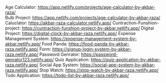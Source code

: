 Age Calculator: https://app.netlify.com/projects/age-calculator-by-akbar-raza/                                                                                       
Bulb Project: https://app.netlify.com/projects/age-calculator-by-akbar-raza/                                                                                               
Caluclator: https://akbar-raza-calculator.netlify.app/
Cuntraction-Funshion-project: https://cuntraction-funshion-project-by-akbar.netlify.app/
Digital Project: https://digital-clock-by-akbar-raza.netlify.app/
Expense Management System: https://expense-management-system-by-akbar.netlify.app/
Food Panda: https://food-panda-by-akbar-raza.netlify.app/
Form: https://signup-login-system-by-akbar-raza.netlify.app/
Password Genrator: https://password-genrator123.netlify.app/
Quiz Application: https://quiz-application-by-akbar-raza.netlify.app/
Social App System: https://social-app-system-by-akbar-raza.netlify.app/
Stop Watch: https://stop-watch-by-akbar-raza.netlify.app/
Todo Application: https://todo-list-by-akbar-raza.netlify.app/
